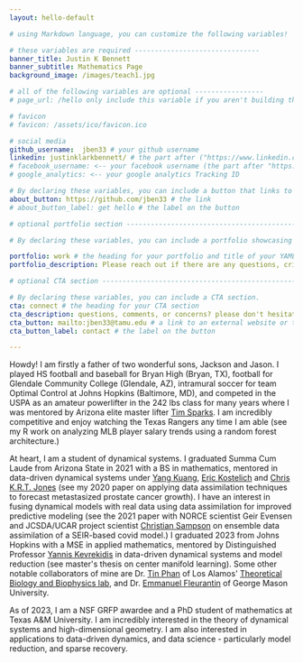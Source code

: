 ```yaml
---
layout: hello-default

# using Markdown language, you can customize the following variables!

# these variables are required -------------------------------
banner_title: Justin K Bennett
banner_subtitle: Mathematics Page
background_image: /images/teach1.jpg

# all of the following variables are optional -----------------
# page_url: /hello only include this variable if you aren't building the page to your primary domain 

# favicon
# favicon: /assets/ico/favicon.ico

# social media
github_username:  jben33 # your github username
linkedin: justinklarkbennett/ # the part after ("https://www.linkedin.com/in/...")
# facebook_username: <-- your facebook username (the part after "https://www.facebook.com/...")
# google_analytics: <-- your google analytics Tracking ID

# By declaring these variables, you can include a button that links to an external website or to media.
about_button: https://github.com/jben33 # the link
# about_button_label: get hello # the label on the button

# optional portfolio section ------------------------------------------

# By declaring these variables, you can include a portfolio showcasing your work and organize your portfolio's items into a custom layout, all without adding any CSS. In addition, you must 1) create an HTML file in the_includes folder for each project with the text you'd like to display, and 2) create a YAML file in the _data folder describing the order in which each project should be shown and categorized. See `/includes/example.html` and `/_data/work.yml` for examples.

portfolio: work # the heading for your portfolio and title of your YAML file
portfolio_description: Please reach out if there are any questions, critiques, or if interested in collaborations. # a description to be desplayed below the heading and above the content

# optional CTA section --------------------------------------------------

# By declaring these variables, you can include a CTA section.
cta: connect # the heading for your CTA section
cta_description: questions, comments, or concerns? please don't hesitate to reach out. # a description to be desplayed below the heading and above the content
cta_button: mailto:jben33@tamu.edu # a link to an external website or to media
cta_button_label: contact # the label on the button

---			
```

[//]: # (write a bit about yourself here)
Howdy! I am firstly a father of two wonderful sons, Jackson and Jason. I played HS football and baseball for Bryan High (Bryan, TX), football for Glendale Community College (Glendale, AZ), intramural soccer for team Optimal Control at Johns Hopkins (Baltimore, MD), and competed in the USPA as an amateur powerlifter in the 242 lbs class for many years where I was mentored by Arizona elite master lifter <a href="https://www.diehardpeoria.com/">Tim Sparks</a>. I am incredibly competitive and enjoy watching the Texas Rangers any time I am able (see my R work on analyzing MLB player salary trends using a random forest architecture.)

At heart, I am a student of dynamical systems. I graduated Summa Cum Laude from Arizona State in 2021 with a BS in mathematics, mentored in data-driven dynamical systems under <a href="https://search.asu.edu/profile/11246">Yang Kuang</a>, <a href="https://search.asu.edu/profile/57462">Eric Kostelich</a> and <a href="https://tarheels.live/applieddynamics/christopher-jones/">Chris K.R.T. Jones</a> (see my 2020 paper on applying data assimilation techniques to forecast metastasized prostate cancer growth). I have an interest in fusing dynamical models with real data using data assimilation for improved predictive modeling (see the 2021 paper with NORCE scientist Geir Evensen and JCSDA/UCAR project scientist <a href="[https://drive.google.com/file/d/1WWmqQxm_SkWCWk5_S1_xysVG3u1fB5ar/view?usp=sharing](https://www.jcsda.org/christian-sampson)">Christian Sampson</a> on ensemble data assimilation of a SEIR-based covid model.) I graduated 2023 from Johns Hopkins with a MSE in applied mathematics, mentored by Distinguished Professor <a href="https://engineering.jhu.edu/faculty/ioannis-kevrekidis/">Yannis Kevrekidis</a> in data-driven dynamical systems and model reduction (see master's thesis on center manifold learning). Some other notable collaborators of mine are Dr. <a href="https://www.researchgate.net/profile/Tin-Phan">Tin Phan</a> of Los Alamos' <a href="https://www.lanl.gov/org/ddste/aldsc/theoretical/theoretical-biology-biophysics/index.php">Theoretical Biology and Biophysics lab</a>, and Dr. <a href="https://emmanuelfleurantin.info">Emmanuel Fleurantin</a> of George Mason University. 

As of 2023, I am a NSF GRFP awardee and a PhD student of mathematics at Texas A&M University. I am incredibly interested in the theory of dynamical systems and high-dimensional geometry. I am also interested in applications to data-driven dynamics, and data science - particularly model reduction, and sparse recovery.


